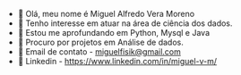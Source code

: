 
-  👋 Olá, meu nome é Miguel Alfredo Vera Moreno
- 👀 Tenho interesse em atuar na área de ciência dos dados.
- 🌱 Estou me aprofundando em Python, Mysql e Java
- 🤔 Procuro por projetos em Análise de dados.
- 📧 Email de contato - miguelfisik@gmail.com
- 🔗 Linkedin - https://www.linkedin.com/in/miguel-v-m/
<!--
**Miguel-V-m/Miguel-V-m** is a ✨ _special_ ✨ repository because its `README.md` (this file) appears on your GitHub profile.
-->
